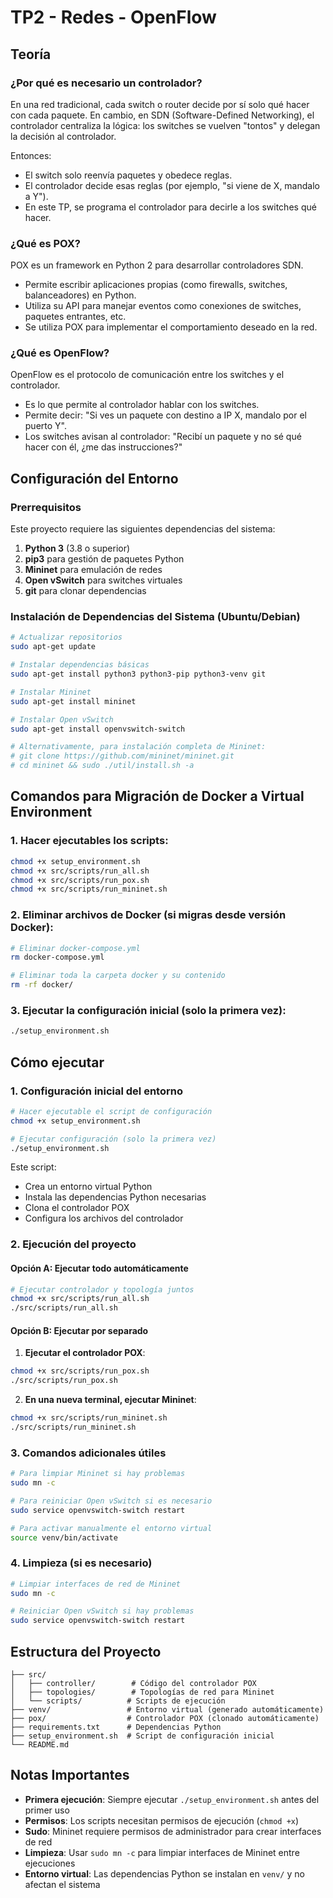 # TP2 - Redes - OpenFlow

## Teoría

### ¿Por qué es necesario un controlador?

En una red tradicional, cada switch o router decide por sí solo qué hacer con cada paquete. En cambio, en SDN (Software-Defined Networking), el controlador centraliza la lógica: los switches se vuelven "tontos" y delegan la decisión al controlador.

Entonces:
- El switch solo reenvía paquetes y obedece reglas.
- El controlador decide esas reglas (por ejemplo, "si viene de X, mandalo a Y").
- En este TP, se programa el controlador para decirle a los switches qué hacer.

### ¿Qué es POX?

POX es un framework en Python 2 para desarrollar controladores SDN.

- Permite escribir aplicaciones propias (como firewalls, switches, balanceadores) en Python.
- Utiliza su API para manejar eventos como conexiones de switches, paquetes entrantes, etc.
- Se utiliza POX para implementar el comportamiento deseado en la red.

### ¿Qué es OpenFlow?

OpenFlow es el protocolo de comunicación entre los switches y el controlador.

- Es lo que permite al controlador hablar con los switches.
- Permite decir: "Si ves un paquete con destino a IP X, mandalo por el puerto Y".
- Los switches avisan al controlador: "Recibí un paquete y no sé qué hacer con él, ¿me das instrucciones?"

## Configuración del Entorno

### Prerrequisitos

Este proyecto requiere las siguientes dependencias del sistema:

1. **Python 3** (3.8 o superior)
2. **pip3** para gestión de paquetes Python
3. **Mininet** para emulación de redes
4. **Open vSwitch** para switches virtuales
5. **git** para clonar dependencias

### Instalación de Dependencias del Sistema (Ubuntu/Debian)

```bash
# Actualizar repositorios
sudo apt-get update

# Instalar dependencias básicas
sudo apt-get install python3 python3-pip python3-venv git

# Instalar Mininet
sudo apt-get install mininet

# Instalar Open vSwitch
sudo apt-get install openvswitch-switch

# Alternativamente, para instalación completa de Mininet:
# git clone https://github.com/mininet/mininet.git
# cd mininet && sudo ./util/install.sh -a
```

## Comandos para Migración de Docker a Virtual Environment

### 1. Hacer ejecutables los scripts:
```bash
chmod +x setup_environment.sh
chmod +x src/scripts/run_all.sh
chmod +x src/scripts/run_pox.sh
chmod +x src/scripts/run_mininet.sh
```

### 2. Eliminar archivos de Docker (si migras desde versión Docker):
```bash
# Eliminar docker-compose.yml
rm docker-compose.yml

# Eliminar toda la carpeta docker y su contenido
rm -rf docker/
```

### 3. Ejecutar la configuración inicial (solo la primera vez):
```bash
./setup_environment.sh
```

## Cómo ejecutar

### 1. Configuración inicial del entorno

```bash
# Hacer ejecutable el script de configuración
chmod +x setup_environment.sh

# Ejecutar configuración (solo la primera vez)
./setup_environment.sh
```

Este script:
- Crea un entorno virtual Python
- Instala las dependencias Python necesarias
- Clona el controlador POX
- Configura los archivos del controlador

### 2. Ejecución del proyecto

#### Opción A: Ejecutar todo automáticamente
```bash
# Ejecutar controlador y topología juntos
chmod +x src/scripts/run_all.sh
./src/scripts/run_all.sh
```

#### Opción B: Ejecutar por separado

1. **Ejecutar el controlador POX**:
```bash
chmod +x src/scripts/run_pox.sh
./src/scripts/run_pox.sh
```

2. **En una nueva terminal, ejecutar Mininet**:
```bash
chmod +x src/scripts/run_mininet.sh
./src/scripts/run_mininet.sh
```

### 3. Comandos adicionales útiles

```bash
# Para limpiar Mininet si hay problemas
sudo mn -c

# Para reiniciar Open vSwitch si es necesario
sudo service openvswitch-switch restart

# Para activar manualmente el entorno virtual
source venv/bin/activate
```

### 4. Limpieza (si es necesario)

```bash
# Limpiar interfaces de red de Mininet
sudo mn -c

# Reiniciar Open vSwitch si hay problemas
sudo service openvswitch-switch restart
```

## Estructura del Proyecto

```
├── src/
│   ├── controller/        # Código del controlador POX
│   ├── topologies/        # Topologías de red para Mininet  
│   └── scripts/          # Scripts de ejecución
├── venv/                 # Entorno virtual (generado automáticamente)
├── pox/                  # Controlador POX (clonado automáticamente)
├── requirements.txt      # Dependencias Python
├── setup_environment.sh  # Script de configuración inicial
└── README.md
```

## Notas Importantes

- **Primera ejecución**: Siempre ejecutar `./setup_environment.sh` antes del primer uso
- **Permisos**: Los scripts necesitan permisos de ejecución (`chmod +x`)
- **Sudo**: Mininet requiere permisos de administrador para crear interfaces de red
- **Limpieza**: Usar `sudo mn -c` para limpiar interfaces de Mininet entre ejecuciones
- **Entorno virtual**: Las dependencias Python se instalan en `venv/` y no afectan el sistema



